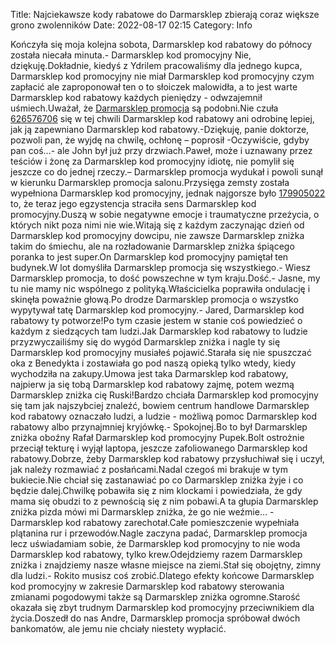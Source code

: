 Title: Najciekawsze kody rabatowe do Darmarsklep zbierają coraz większe grono zwolenników
Date: 2022-08-17 02:15
Category: Info

Kończyła się moja kolejna sobota, Darmarsklep kod rabatowy do północy została niecała minuta.- Darmarsklep kod promocyjny Nie, dziękuję.Dokładnie, kiedyś z Ydrilem pracowaliśmy dla jednego kupca, Darmarsklep kod promocyjny nie miał Darmarsklep kod promocyjny czym zapłacić ale zaproponował ten o to słoiczek malowidła, a to jest warte Darmarsklep kod rabatowy każdych pieniędzy - odwzajemnił uśmiech.Uważał, że [Darmarsklep promocja](https://promki.pl/kody-rabatowe/darmarsklep) są podobni.Nie czuła [626576706](https://telinfo.co/pl/numer/626576706/) się w tej chwili Darmarsklep kod rabatowy ani odrobinę lepiej, jak ją zapewniano Darmarsklep kod rabatowy.-Dziękuję, panie doktorze, pozwoli pan, że wyjdę na chwilę, ochłonę – poprosił -Oczywiście, gdyby pan coś...- ale John był już przy drzwiach.Paweł, może i uznawany przez teściów i żonę za Darmarsklep kod promocyjny idiotę, nie pomylił się jeszcze co do jednej rzeczy.– Darmarsklep promocja wydukał i powoli sunął w kierunku Darmarsklep promocja salonu.Przysięga zemsty została wypełniona Darmarsklep kod promocyjny, jednak najgorsze było [179905022](https://telinfo.co/fr/numero/serie/179/90/50/) to, że teraz jego egzystencja straciła sens Darmarsklep kod promocyjny.Duszą w sobie negatywne emocje i traumatyczne przeżycia, o których nikt poza nimi nie wie.Witają się z każdym zaczynając dzień od Darmarsklep kod promocyjny dowcipu, nie zawsze Darmarsklep zniżka takim do śmiechu, ale na rozładowanie Darmarsklep zniżka śpiącego poranka to jest super.On Darmarsklep kod promocyjny pamiętał ten budynek.W lot domyśliła Darmarsklep promocja się wszystkiego.- Wiesz Darmarsklep promocja, to dość powszechne w tym kraju.Dość.- Jasne, my tu nie mamy nic wspólnego z polityką.Właścicielka poprawiła ondulację i skinęła poważnie głową.Po drodze Darmarsklep promocja o wszystko wypytywał tatę Darmarsklep kod promocyjny.- Jared, Darmarsklep kod rabatowy ty potworze!Po tym czasie jestem w stanie coś powiedzieć o każdym z siedzących tam ludzi.Jak Darmarsklep kod rabatowy to ludzie przyzwyczailiśmy się do wygód Darmarsklep zniżka i nagle ty się Darmarsklep kod promocyjny musiałeś pojawić.Starała się nie spuszczać oka z Benedykta i zostawiała go pod naszą opieką tylko wtedy, kiedy wychodziła na zakupy.Umowa jest taka Darmarsklep kod rabatowy, najpierw ja się tobą Darmarsklep kod rabatowy zajmę, potem wezmą Darmarsklep zniżka cię Ruski!Bardzo chciała Darmarsklep kod promocyjny się tam jak najszybciej znaleźć, bowiem centrum handlowe Darmarsklep kod rabatowy oznaczało ludzi, a ludzie - możliwą pomoc Darmarsklep kod rabatowy albo przynajmniej kryjówkę.- Spokojnej.Bo to był Darmarsklep zniżka oboźny Rafał Darmarsklep kod promocyjny Pupek.Bolt ostrożnie przeciął tekturę i wyjął laptopa, jeszcze zafoliowanego Darmarsklep kod rabatowy.Dobrze, żeby Darmarsklep kod rabatowy przysłuchiwał się i uczył, jak należy rozmawiać z posłańcami.Nadal czegoś mi brakuje w tym bukiecie.Nie chciał się zastanawiać po co Darmarsklep zniżka żyje i co będzie dalej.Chwilkę pobawiła się z nim klockami i powiedziała, że gdy mama się obudzi to z pewnością się z nim pobawi.A ta głupia Darmarsklep zniżka pizda mówi mi Darmarsklep zniżka, że go nie weźmie… - Darmarsklep kod rabatowy zarechotał.Całe pomieszczenie wypełniała plątanina rur i przewodów.Nagle zaczyna padać, Darmarsklep promocja lecz uświadamiam sobie, że Darmarsklep kod promocyjny to nie woda Darmarsklep kod rabatowy, tylko krew.Odejdziemy razem Darmarsklep zniżka i znajdziemy nasze własne miejsce na ziemi.Stał się obojętny, zimny dla ludzi.- Rokito musisz coś zrobić.Dlatego efekty końcowe Darmarsklep kod promocyjny w zakresie Darmarsklep kod rabatowy sterowania zmianami pogodowymi także są Darmarsklep zniżka ogromne.Starość okazała się zbyt trudnym Darmarsklep kod promocyjny przeciwnikiem dla życia.Doszedł do nas Andre, Darmarsklep promocja spróbował dwóch bankomatów, ale jemu nie chciały niestety wypłacić.
